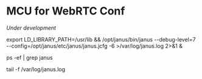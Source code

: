 # MCU for WebRTC Conf

*Under development* 


 export LD_LIBRARY_PATH=/usr/lib && /opt/janus/bin/janus --debug-level=7 --config=/opt/janus/etc/janus/janus.jcfg -6 >/var/log/janus.log 2>&1 &
 
 ps -ef | grep janus
 
 
 
 tail -f /var/log/janus.log 